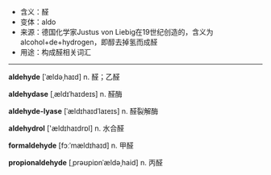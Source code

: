 - <span class="definition">含义：醛</span>
- <span class="definition">变体：aldo</span>
- <span class="definition">来源：德国化学家Justus von Liebig在19世纪创造的，含义为alcohol+de+hydrogen，即醇去掉氢而成醛</span>
- <span class="definition">用途：构成醛相关词汇</span>

---

<span class="vocabulary">**aldehyde**</span> [ˈældəˌhaɪd] n. 醛；乙醛

<span class="vocabulary">**aldehydase**</span> [ˌældɪˈhaɪdeɪs] n. 醛酶

<span class="vocabulary">**aldehyde-lyase**</span> [ˈældɪhaɪdˈlaɪeɪs] n. 醛裂解酶

<span class="vocabulary">**aldehydrol**</span> ['ældɪhaɪdrɒl] n. 水合醛

<span class="vocabulary">**formaldehyde**</span> [fɔːˈmældɪhaɪd] n. 甲醛

<span class="vocabulary">**propionaldehyde**</span> [ˌprəʊpiɒnˈældəˌhaid] n. 丙醛
